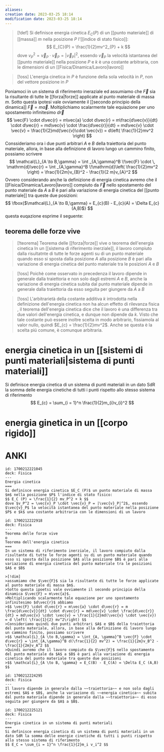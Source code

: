 ```yaml
---
aliases: 
creation date: 2023-03-25 18:14
modification date: 2023-03-25 18:14
---
```


> [!def]
> Si definisce energia cinetica $E_{C}(P)$ di un [[punto materiale]] di [[massa]] $m$ nella posizione $P$ l'[[indice di stato fisico]]:
> $$
> E_{C}(P) = \frac{1}{2}mv^2_{P} + k
> $$
> dove $v_{P}^2 = \vec{v}_{P} \cdot \vec{v}_{P} = |\vec{v}_{P}|^2$, essendo $\vec{v}_{P}$ la velocità istantanea del [[punto materiale]] nella posizione $P$ e $k$ è una costante arbitraria, con le dimensioni di un [[Fisica/Dinamica/Lavoro|lavoro]]
> 


>[!oss]
>L'energia cinetica in $P$ è funzione della sola velocità in $P$, non del vettore posizione in $P$


Poniamoci in un sistema di riferimento ineraziale ed assumiamo che $\vec{F}$ sia la risultante di tutte le [[forza|forze]] applicate al punto materiale di massa $m$.
Sotto questa ipotesi vale ovviamente il [[secondo principio della dinamica]] $\vec{F} = m\vec{a}$.
Moltiplichiamo scalarmente tale equiazione per uno spostamento infinitesimo $d\vec{r}$
$$
\vec{F} \cdot d\vec{r} = m\vec{a} \cdot d\vec{r} = m\frac{d\vec{v}}{dt} \cdot d\vec{r} = md\vec{v} \cdot \frac{d\vec{r}}{dt} = md\vec{v} \cdot \vec{v} = \frac{1}{2}md(\vec{v}\cdot \vec{v}) = d\left( \frac{1}{2}mv^2 \right)
$$
Conssideriamo ora i due punti arbitrari $A$ e $B$ della traiettoria del punto materiale, allora, in base alla definizione di lavoro lungo un cammino finito, possiamo scrivere
$$
\mathcal{L}_{A \to B,\gamma} = \int _{A,\gamma}^B \!\vec{F} \cdot \, \mathrm{d}\vec{r} = \int _{A,\gamma}^B \!\mathrm{d}\left( \frac{1}{2}mv^2 \right) = \frac{1}{2m}v_{B}^2 - \frac{1}{2 m}v_{A}^2
$$
Ovvero considerando anche la definizione di energia cinetica avremo che il [[Fisica/Dinamica/Lavoro|lavoro]] compiuto da $\vec{F}$ nello spostamento del punto materiale da $A$ a $B$ è pari alla variazione di energia cinetica del [[punto materiale]] tra queste due posizioni:
$$
\fbox{$\mathcal{L}_{A \to B,\gamma} = E_{c}(B) - E_{c}(A) = \Delta E_{c}(A,B)$} 
$$
questa euqazione esprime il seguente:

## teorema delle forze vive
>[!teorema] Teorema delle [[forza|forze]] vive o teorema dell'energia cinetica
>In un [[sistema di riferimento inerziale]], il lavoro compiuto dalla risultatnte di tutte le forze agenti su di un punto materiale quando esso si sposta dalla posizione $A$ alla posizione $B$ è pari alla variazione di energia cinetica del punto materiale tra le posizioni $A$ e $B$

>[!oss]
>Poichè come osservato in precedenza il lavoro dipende in generale dalla traiettoria e non solo dagli estremi $A$ e $B$, anche la variazione di energia cinetica subita dal punto materiale dipende in generale dalla traiettoria da esso seguita per giungere da $A$ a $B$


>[!oss]
>L'arbitrarietà della costante additiva $k$ introdotta nella definizione dell'energia cinetica non ha alcun effetto di rilevanza fisica , il teorema dell'energia cinetica dice che il lavoro è una differenza tra due valori dell'energia cinetica, e dunque non dipende da $k$.
>Visto che tale costante può essere inoltre scelta in modo arbitrario, fissiamola al valor nullo, quindi $E_{c} = \frac{1}{2}mv^2$. Anche se questa è la scelta piú comune, è comunque arbitraria.


# energia cinetica in un [[sistemi di punti materiali|sistema di punti materiali]]

Si definisce energia cinetica di un sistema di punti materiali in un dato SdR la somma delle energia cinetiche di tutti i punti rispetto allo stesso sistema di riferimento
$$ E_{c} = \sum_{i = 1}^n \frac{1}{2}m_{i}v_{i}^2 $$

# energia ginetica in un [[corpo rigido]]

# ANKI

```anki
id: 1700212221045
deck: Fisica
---
Energia cinetica
===
Si definisce energia cinetica $E_C (P)$ un punto materiale di massa $m$ nella posizione $P$ l'indice di stato fisico:
$$ E_C (P) = \frac{1}{2} mv_P^2 + k $$
dove $v_P^2 = \vec{v}_P \cdot \vec{v}_P = |\vec{v}_P|^2$, essendo $\vec{v}_P$ la velocità istantanea del punto materiale nella posizione $P$ e $k$ una costante arbitraria con le dimensioni di un lavoro
```


```anki
id: 1700212222918
deck: Fisica
---
Teorema delle forze vive
o
Teorema dell'energia cinetica
===
In un sistema di riferimento inerziale, il lavoro compiuto dalla risultante di tutte le forze agenti su di un punto materiale quando esso si sposta dalla posizione $A$ alla posizione $B$ è pari alla variazione di energia cinetica del punto materiale tra le posizioni $A$ e $B$

>[!dim]
>assumiamo che $\vec{F}$ sia la risultante di tutte le forze applicate al punto materiale di massa $m$.
>Sotto questa ipoetsi vale ovviamente il secondo principio della dinamica $\vec{F} = m\vec{a}$.
>Moltiplicando scalarmente tale equazione per uno spostamento infinitesimo $d\vec{r}$ abbiamo
>$$ \vec{F} \cdot d\vec{r} = m\vec{a} \cdot d\vec{r} = m \frac{d\vec{v}}{dt} \cdot d\vec{r} = md\vec{v} \cdot \frac{d\vec{r}}{dt} = md\vec{v} \cdot \vec{v} = \frac{1}{2}md(\vec{v} \cdot \vec{v}) = d \left( \frac{1}{2} mv^2\right) $$
>Consideriamo quindi due punti arbitrari $A$ e $B$ della traiettoria del punto materiale, allora, in base alla definizione di lavoro lungo un cammino finito, possiamo scrivere
>$$ \mathcal{L}_{A \to B,\gamma} = \int_{A, \gamma}^B \vec{F} \cdot d\vec{r} = \int_{A,\gamma}^B d(\frac{1}{2} mv^2) = \frac{1}{2m}v_B^2 - \frac{1}{2m}v_A^2 $$
>Quindi avremo che il lavoro compiuto da $\vec{F}$ nello spostamento del punto materiale da $A$ a $B$ è pari alla variazione di energia cinetica del punto materiale tra queste due posizioni
>$$ \mathcal{L}_{A \to B, \gamma} = E_C(B) - E_C(A) = \Delta E_C (A,B) $$
```


```anki
id: 1700212224295
deck: Fisica
---
Il lavoro dipende in generale dalla ~~traiettoria~~ e non solo dagli estremi $A$ e $B$, anche la variazione di ~~energia cinetica~~ subita dal punto materiale dipende in generale dalla ~~traiettoria~~ di esso seguita per giungere da $A$ a $B$.

```

 
```anki
id: 1700212225121
deck: Fisica
---
Energia cinetica in un sistema di punti materiali
===
Si definisce energia cinetica di un sistema di punti materiali in un dato SdR la somma delle energie cinetiche di tutti i punti rispetto allo stesso sistema di riferimento
$$ E_C = \sum_{i = 1}^n \frac{1}{2}m_i v_i^2 $$
```
